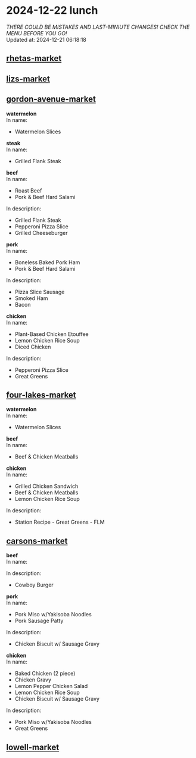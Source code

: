 # 2024-12-22 lunch  
*THERE COULD BE MISTAKES AND LAST-MINIUTE CHANGES! CHECK THE MENU BEFORE YOU GO!*  
Updated at: 2024-12-21 06:18:18  
## [rhetas-market](https://wisc-housingdining.nutrislice.com/menu/rhetas-market/lunch/2024-12-22)  
## [lizs-market](https://wisc-housingdining.nutrislice.com/menu/lizs-market/lunch/2024-12-22)  
## [gordon-avenue-market](https://wisc-housingdining.nutrislice.com/menu/gordon-avenue-market/lunch/2024-12-22)  
**watermelon**  
In name:   
 - Watermelon Slices  
  
**steak**  
In name:   
 - Grilled Flank Steak  
  
**beef**  
In name:   
 - Roast Beef  
 - Pork & Beef Hard Salami  
  
In description:   
 - Grilled Flank Steak  
 - Pepperoni Pizza Slice  
 - Grilled Cheeseburger  
  
**pork**  
In name:   
 - Boneless Baked Pork Ham  
 - Pork & Beef Hard Salami  
  
In description:   
 - Pizza Slice Sausage  
 - Smoked Ham  
 - Bacon  
  
**chicken**  
In name:   
 - Plant-Based Chicken Etouffee  
 - Lemon Chicken Rice Soup  
 - Diced Chicken  
  
In description:   
 - Pepperoni Pizza Slice  
 - Great Greens  
  
## [four-lakes-market](https://wisc-housingdining.nutrislice.com/menu/four-lakes-market/lunch/2024-12-22)  
**watermelon**  
In name:   
 - Watermelon Slices  
  
**beef**  
In name:   
 - Beef & Chicken Meatballs  
  
**chicken**  
In name:   
 - Grilled Chicken Sandwich  
 - Beef & Chicken Meatballs  
 - Lemon Chicken Rice Soup  
  
In description:   
 - Station Recipe - Great Greens - FLM  
  
## [carsons-market](https://wisc-housingdining.nutrislice.com/menu/carsons-market/lunch/2024-12-22)  
**beef**  
In name:   
  
In description:   
 - Cowboy Burger  
  
**pork**  
In name:   
 - Pork Miso w/Yakisoba Noodles  
 - Pork Sausage Patty  
  
In description:   
 - Chicken Biscuit w/ Sausage Gravy  
  
**chicken**  
In name:   
 - Baked Chicken (2 piece)  
 - Chicken Gravy  
 - Lemon Pepper Chicken Salad  
 - Lemon Chicken Rice Soup  
 - Chicken Biscuit w/ Sausage Gravy  
  
In description:   
 - Pork Miso w/Yakisoba Noodles  
 - Great Greens  
  
## [lowell-market](https://wisc-housingdining.nutrislice.com/menu/lowell-market/lunch/2024-12-22)  
  

